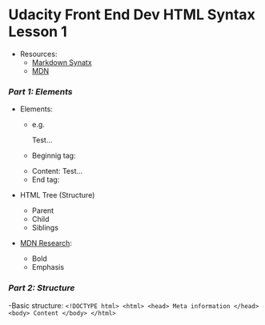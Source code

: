 # Udacity Front End Dev HTML Syntax Lesson 1
- Resources:
	- [Markdown Synatx](https://www.markdownguide.org/basic-syntax/)
	- [MDN](https://developer.mozilla.org/en-US/docs/Web/HTML/Element)

### *Part 1: Elements*
- Elements: 
	- e.g. <p>Test...</p>
	- Beginnig tag: <p>
	- Content: Test...
	- End tag: </p> 

- HTML Tree (Structure)
	- Parent
	- Child
	- Siblings

- [MDN Research](https://developer.mozilla.org/en-US/docs/Web/HTML/Element):
	- Bold <strong></strong>
	- Emphasis <em></em>

### *Part 2: Structure*
-Basic structure:
        ```
        <!DOCTYPE html>
        <html>
            <head>
            	Meta information
            </head>
            <body>
            	Content
            </body>
        </html>
        ```